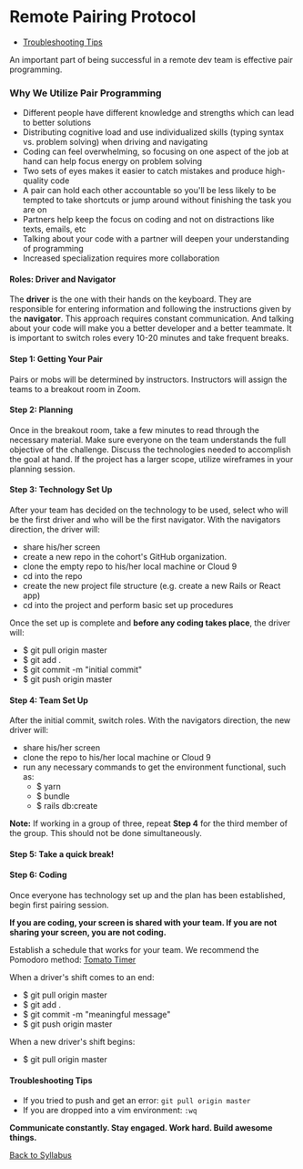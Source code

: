 # Remote Pairing Protocol

- [ Troubleshooting Tips ](#troubleshooting-tips)

An important part of being successful in a remote dev team is effective pair programming.

### Why We Utilize Pair Programming
- Different people have different knowledge and strengths which can lead to better solutions
- Distributing cognitive load and use individualized skills (typing syntax vs. problem solving) when driving and navigating
- Coding can feel overwhelming, so focusing on one aspect of the job at hand can help focus energy on problem solving
- Two sets of eyes makes it easier to catch mistakes and produce high-quality code
- A pair can hold each other accountable so you'll be less likely to be tempted to take shortcuts or jump around without finishing the task you are on
- Partners help keep the focus on coding and not on distractions like texts, emails, etc
- Talking about your code with a partner will deepen your understanding of programming
- Increased specialization requires more collaboration

#### Roles: Driver and Navigator
The **driver** is the one with their hands on the keyboard. They are responsible for entering information and following the instructions given by the **navigator**. This approach requires constant communication. And talking about your code will make you a better developer and a better teammate. It is important to switch roles every 10-20 minutes and take frequent breaks.

#### Step 1: Getting Your Pair
Pairs or mobs will be determined by instructors. Instructors will assign the teams to a breakout room in Zoom.

#### Step 2: Planning
Once in the breakout room, take a few minutes to read through the necessary material. Make sure everyone on the team understands the full objective of the challenge. Discuss the technologies needed to accomplish the goal at hand. If the project has a larger scope, utilize wireframes in your planning session.

#### Step 3: Technology Set Up
After your team has decided on the technology to be used, select who will be the first driver and who will be the first navigator. With the navigators direction, the driver will:
- share his/her screen
- create a new repo in the cohort's GitHub organization.
- clone the empty repo to his/her local machine or Cloud 9
- cd into the repo
- create the new project file structure (e.g. create a new Rails or React app)
- cd into the project and perform basic set up procedures

Once the set up is complete and **before any coding takes place**, the driver will:
- $ git pull origin master
- $ git add .
- $ git commit -m "initial commit"
- $ git push origin master

#### Step 4: Team Set Up
After the initial commit, switch roles. With the navigators direction, the new driver will:
- share his/her screen
- clone the repo to his/her local machine or Cloud 9
- run any necessary commands to get the environment functional, such as:
  - $ yarn
  - $ bundle
  - $ rails db:create

**Note:** If working in a group of three, repeat **Step 4** for the third member of the group. This should not be done simultaneously.

#### Step 5: Take a quick break!

#### Step 6: Coding
Once everyone has technology set up and the plan has been established, begin first pairing session.

**If you are coding, your screen is shared with your team. If you are not sharing your screen, you are not coding.**

Establish a schedule that works for your team. We recommend the Pomodoro method: [Tomato Timer](https://tomato-timer.com/)

When a driver's shift comes to an end:
- $ git pull origin master
- $ git add .
- $ git commit -m "meaningful message"
- $ git push origin master

When a new driver's shift begins:
- $ git pull origin master

#### Troubleshooting Tips
- If you tried to push and get an error: `git pull origin master`
- If you are dropped into a vim environment: `:wq`


**Communicate constantly. Stay engaged. Work hard. Build awesome things.**

[Back to Syllabus](../README.md)
